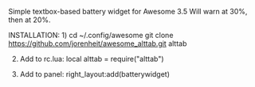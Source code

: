 Simple textbox-based battery widget for Awesome 3.5
Will warn at 30%, then at 20%.

INSTALLATION:
1)
  cd ~/.config/awesome
  git clone https://github.com/jorenheit/awesome_alttab.git alttab

2) Add to rc.lua:
   local alttab = require("alttab")

3) Add to panel:
    right_layout:add(batterywidget)

